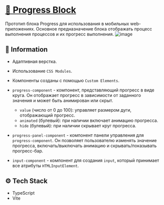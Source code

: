 # [🔄 Progress Block](https://soblvsk.github.io/ProgressBlock/)

Прототип блока Progress для использования в мобильных web-приложениях. Основное предназначение блока отображать процесс выполнения процессов и их прогресс выполнения.
![image](https://github.com/soblvsk/ProgressBlock/assets/81454805/43ce5459-9221-40c6-8c3c-4eed3d0e9ea5)

## 📜 Information

- Адаптивная верстка.
- Использование `CSS Modules`.
- Компоненты созданы с помощью `Custom Elements`.
- `progress-component` - компонент, представляющий прогресс в виде круга. Он отображает прогресс в зависимости от заданного значения и может быть анимирован или скрыт.

  - `value` (число от 0 до 100): управляет размером дуги, отображающий прогресс.
  - `animated` (булевый): при наличии включает анимацию прогресса.
  - `hide` (булевый): при наличии скрывает круг прогресса.

- `progress-panel-component` - компонент панели управления для `progress-component`. Он позволяет пользователю изменять значение прогресса, включать/выключать анимацию и скрывать/показывать прогресс-бар.
- `input-component` - компонент для создания `input`, который принимает все атрибуты `HTMLInputElement`.

## ⚙️ Tech Stack

- TypeScript
- Vite
